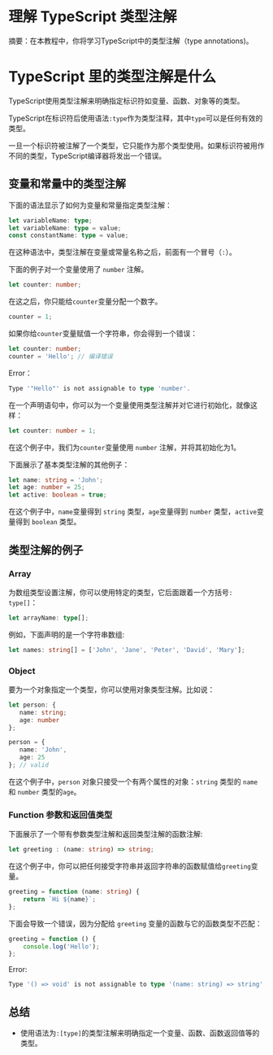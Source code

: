 # 理解 TypeScript 类型注解

摘要：在本教程中，你将学习TypeScript中的类型注解（type annotations)。

# TypeScript 里的类型注解是什么

TypeScript使用类型注解来明确指定标识符如变量、函数、对象等的类型。

TypeScript在标识符后使用语法`:type`作为类型注释，其中`type`可以是任何有效的类型。

一旦一个标识符被注解了一个类型，它只能作为那个类型使用。如果标识符被用作不同的类型，TypeScript编译器将发出一个错误。

## 变量和常量中的类型注解

下面的语法显示了如何为变量和常量指定类型注解：

```ts
let variableName: type;
let variableName: type = value;
const constantName: type = value;
```

在这种语法中，类型注解在变量或常量名称之后，前面有一个冒号（`:`）。

下面的例子对一个变量使用了 `number` 注解。

```ts
let counter: number;
```

在这之后，你只能给`counter`变量分配一个数字。

```ts
counter = 1;
```

如果你给`counter`变量赋值一个字符串，你会得到一个错误：

```ts
let counter: number;
counter = 'Hello'; // 编译错误
```

Error：

```ts
Type '"Hello"' is not assignable to type 'number'.
```

在一个声明语句中，你可以为一个变量使用类型注解并对它进行初始化，就像这样：

```ts
let counter: number = 1;
```

在这个例子中，我们为`counter`变量使用 `number` 注解，并将其初始化为1。

下面展示了基本类型注解的其他例子：

```ts
let name: string = 'John';
let age: number = 25;
let active: boolean = true;
```

在这个例子中，`name`变量得到 `string` 类型，`age`变量得到 `number` 类型，`active`变量得到 `boolean` 类型。

## 类型注解的例子

### Array

为数组类型设置注解，你可以使用特定的类型，它后面跟着一个方括号`: type[]`：

```ts
let arrayName: type[];
```

例如，下面声明的是一个字符串数组:

```ts
let names: string[] = ['John', 'Jane', 'Peter', 'David', 'Mary'];
```

### Object

要为一个对象指定一个类型，你可以使用对象类型注解。比如说：

```ts
let person: {
   name: string;
   age: number
};

person = {
   name: 'John',
   age: 25
}; // valid
```

在这个例子中，`person` 对象只接受一个有两个属性的对象：`string` 类型的 `name` 和 `number` 类型的`age`。

### Function 参数和返回值类型

下面展示了一个带有参数类型注解和返回类型注解的函数注解:

```ts
let greeting : (name: string) => string;
```

在这个例子中，你可以把任何接受字符串并返回字符串的函数赋值给`greeting`变量。

```ts
greeting = function (name: string) {
    return `Hi ${name}`;
};

```

下面会导致一个错误，因为分配给 `greeting` 变量的函数与它的函数类型不匹配：

```ts
greeting = function () {
    console.log('Hello');
};
```

Error:

```ts
Type '() => void' is not assignable to type '(name: string) => string'. Type 'void' is not assignable to type 'string'.
```

## 总结

- 使用语法为`:[type]`的类型注解来明确指定一个变量、函数、函数返回值等的类型。

